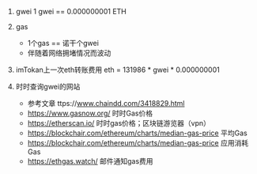 1. gwei
1 gwei == 0.000000001 ETH

2. gas
    - 1个gas  == 诺干个gwei
    - 伴随着网络拥堵情况而波动

3. imTokan上一次eth转账费用
    eth = 131986 * gwei * 0.000000001

4. 时时查询gwei的网站 
    - 参考文章 ttps://www.chaindd.com/3418829.html 
    - https://www.gasnow.org/ 时时Gas价格
    - https://etherscan.io/ 时时gas价格；区块链游览器（vpn）
    - https://blockchair.com/ethereum/charts/median-gas-price  平均Gas
    - https://blockchair.com/ethereum/charts/median-gas-price  应用消耗 Gas
    - https://ethgas.watch/ 邮件通知gas费用